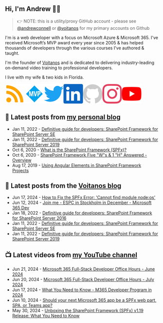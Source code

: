 ## Hi, I'm Andrew 👋🏼

> 👉 NOTE: this is a utility/proxy GitHub account - please see [@andrewconnell](/andrewconnell) or [@voitanos](/voitanos) for my primary accounts on Github

I'm is a web developer with a focus on Microsoft Azure & Microsoft 365. I've received Microsoft’s MVP award every year since 2005 & has helped thousands of developers through the various courses I've authored & taught.

I'm the founder of [Voitanos](https://www.voitanos.io) and is dedicated to delivering industry-leading on-demand video training to professional developers.

I live with my wife & two kids in Florida.

[![](./images/rss.svg)](https://www.andrewconnell.com)[![](./images/mvp.svg)](https://mvp.microsoft.com/en-us/PublicProfile/21083?fullName=Andrew%20Connell)[![](./images/twitter.svg)](https://www.twitter.com/andrewconnell)[![](./images/linkedin.svg)](https://www.linkedin.com/in/andrewconnell)[![](./images/github.svg)](https://www.github.com/andrewconnell)[![](./images/instagram.svg)](https://www.instagram.com/andrewconnell1)[![](./images/youtube.svg)](https://www.youtube.com/voitanosio)

## 📘 Latest posts from [my personal blog](https://www.andrewconnell.com)
<!-- MYBLOG-POST-LIST:START -->
- Jan 11, 2022 - [Definitive guide for developers: SharePoint Framework for SharePoint Server SE](https://www.voitanos.io/blog/definitive-guide-sharepoint-framework-sharepoint-server-subscription-edition/?utm_medium=rss&utm_source=andrewconnell.com)
- Jan 11, 2022 - [Definitive guide for developers: SharePoint Framework for SharePoint Server 2019](https://www.voitanos.io/blog/definitive-guide-sharepoint-framework-sharepoint-server-2019/?utm_medium=rss&utm_source=andrewconnell.com)
- Oct 6, 2020 - [What is the SharePoint Framework &lpar;SPFx&rpar;?](https://www.voitanos.io/blog/spfx-5w1h-what-is-the-sharepoint-framework/?utm_medium=rss&utm_source=andrewconnell.com)
- Oct 6, 2020 - [SharePoint Framework Five &quot;W&quot;s &amp; 1 &quot;H&quot; Answered - Overview](https://www.voitanos.io/blog/spfx-5w1h-sharepoint-framework-what-who-where-when-why-how-overview/?utm_medium=rss&utm_source=andrewconnell.com)
- Aug 17, 2019 - [Using Angular Elements in SharePoint Framework Projects](https://www.voitanos.io/blog/using-angular-elements-in-sharepoint-framework-projects/?utm_medium=rss&utm_source=andrewconnell.com)<!-- MYBLOG-POST-LIST:END -->

## 📙 Latest posts from the [Voitanos blog](https://www.voitanos.io/blog)
<!-- VOITANOSBLOG-POST-LIST:START -->
- Jun 17, 2024 - [How to Fix the SPFx Error: &#39;Cannot find module node:os&#39;](https://www.voitanos.io/blog/fix-spfx-eror-cannot-find-module/?utm_medium=rss&utm_source=voitanos.io)
- Jun 12, 2024 - [Join me - ESPC in Stockholm in December - Microsoft 365 Dev](https://www.voitanos.io/blog/joinme-espc-stockholm-2024/?utm_medium=rss&utm_source=voitanos.io)
- Jan 18, 2022 - [Definitive guide for developers: SharePoint Framework for SharePoint Server 2016](https://www.voitanos.io/blog/definitive-guide-sharepoint-framework-sharepoint-server-2016/?utm_medium=rss&utm_source=voitanos.io)
- Jan 11, 2022 - [Definitive guide for developers: SharePoint Framework for SharePoint Server SE](https://www.voitanos.io/blog/definitive-guide-sharepoint-framework-sharepoint-server-subscription-edition/?utm_medium=rss&utm_source=voitanos.io)
- Jan 11, 2022 - [Definitive guide for developers: SharePoint Framework for SharePoint Server 2019](https://www.voitanos.io/blog/definitive-guide-sharepoint-framework-sharepoint-server-2019/?utm_medium=rss&utm_source=voitanos.io)<!-- VOITANOSBLOG-POST-LIST:END -->

## 📺 Latest videos from [my YouTube channel](https://www.youtube.com/voitanosio)
<!-- VOITANOSYOUTUBE-POST-LIST:START -->
- Jun 21, 2024 - [Microsoft 365 Full-Stack Developer Office Hours - June 2024](https://www.youtube.com/watch?v=rAVxxPlvBw0)
- Jun 20, 2024 - [Microsoft 365 Full-Stack Developer Office Hours - July 2024](https://www.youtube.com/watch?v=ITsrpeAua2g)
- Jun 17, 2024 - [What You Need to Know - M365 Developer Program in 2024](https://www.youtube.com/watch?v=Iq1cnXZW08I)
- Jun 10, 2024 - [Should your next Microsoft 365 app be a SPFx web part, SPA, or Teams app?](https://www.youtube.com/watch?v=CdlFs7CITyE)
- May 30, 2024 - [Unboxing the SharePoint Framework &lpar;SPFx&rpar; v1.19 Release: What You Need to Know](https://www.youtube.com/watch?v=-b9sOU2RPGI)<!-- VOITANOSYOUTUBE-POST-LIST:END -->
